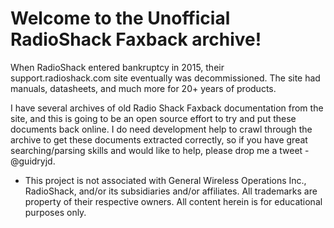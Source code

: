 # Welcome to the Unofficial RadioShack Faxback archive!

When RadioShack entered bankruptcy in 2015, their support.radioshack.com site eventually was decommissioned.  The site had manuals, datasheets, and much more for 20+ years of products.  

I have several archives of old Radio Shack Faxback documentation from the site, and this is going to be an open source effort to try and put these documents back online.  I do need development help to crawl through the archive to get these documents extracted correctly, so if you have great searching/parsing skills and would like to help, please drop me a tweet - @guidryjd.

* This project is not associated with General Wireless Operations Inc., RadioShack, and/or its subsidiaries and/or affiliates. All trademarks are property of their respective owners. All content herein is for educational purposes only.
